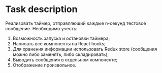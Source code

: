 # Task description

Реализовать таймер, отправляющий каждые n-секунд тестовое сообщение.
Необходимо учесть:
1.	Возможность запуска и остановки таймера;
2.	Написать все компоненты на React hooks;
3.	Для хранения информации использовать Redux store (сообщения можно либо заменять, либо складировать);
4.	Выводить сообщения в отдельном компоненте;
5.	Отображение произвольное.